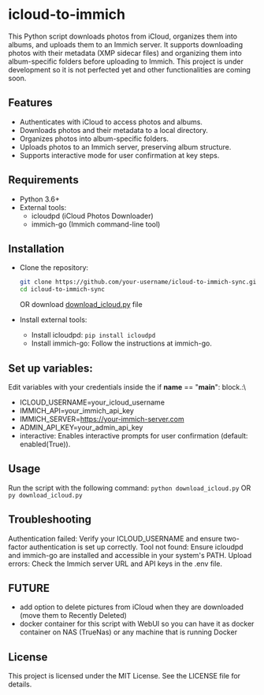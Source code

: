 # icloud-to-immich
This Python script downloads photos from iCloud, organizes them into albums, and uploads them to an Immich server. It supports downloading photos with their metadata (XMP sidecar files) and organizing them into album-specific folders before uploading to Immich. This project is under development so it is not perfected yet and other functionalities are coming soon.

## Features
- Authenticates with iCloud to access photos and albums.
- Downloads photos and their metadata to a local directory.
- Organizes photos into album-specific folders.
- Uploads photos to an Immich server, preserving album structure.
- Supports interactive mode for user confirmation at key steps.

## Requirements
- Python 3.6+
- External tools:
   - icloudpd (iCloud Photos Downloader)
   - immich-go (Immich command-line tool)

## Installation
- Clone the repository:
  ```bash
  git clone https://github.com/your-username/icloud-to-immich-sync.git
  cd icloud-to-immich-sync
  ```
  OR
  download [download_icloud.py](./download_icloud.py) file

- Install external tools:
  - Install icloudpd: `pip install icloudpd`
  - Install immich-go: Follow the instructions at immich-go.

## Set up variables:
Edit variables with your credentials inside the if __name__ == "__main__": block.:\
- ICLOUD_USERNAME=your_icloud_username
- IMMICH_API=your_immich_api_key
- IMMICH_SERVER=https://your-immich-server.com
- ADMIN_API_KEY=your_admin_api_key
- interactive: Enables interactive prompts for user confirmation (default: enabled(True)).

## Usage
Run the script with the following command:
`python download_icloud.py`
OR
`py download_icloud.py`

## Troubleshooting
Authentication failed: Verify your ICLOUD_USERNAME and ensure two-factor authentication is set up correctly.
Tool not found: Ensure icloudpd and immich-go are installed and accessible in your system's PATH.
Upload errors: Check the Immich server URL and API keys in the .env file.

## FUTURE
- add option to delete pictures from iCloud when they are downloaded (move them to Recently Deleted)
- docker container for this script with WebUI so you can have it as docker container on NAS (TrueNas) or any machine that is running Docker

## License
This project is licensed under the MIT License. See the LICENSE file for details.
